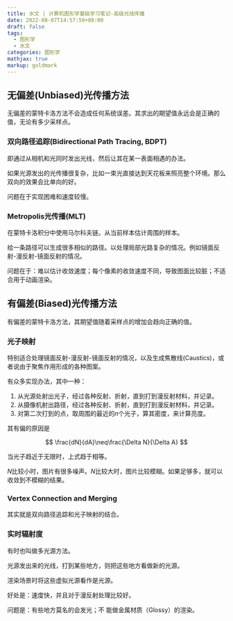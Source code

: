 ```yaml
---
title: 水文 | 计算机图形学基础学习笔记-高级光线传播
date: 2022-08-07T14:57:59+08:00
draft: false
tags:
  - 图形学
  - 水文
categories: 图形学
mathjax: true
markup: goldmark
---
```


## 无偏差(Unbiased)光传播方法

无偏差的蒙特卡洛方法不会造成任何系统误差。其求出的期望值永远会是正确的值，无论有多少采样点。

### 双向路径追踪(Bidirectional Path Tracing, BDPT)

即通过从相机和光同时发出光线，然后让其在某一表面相遇的办法。

如果光源发出的光传播很复杂，比如一束光直接达到天花板来照亮整个环境。那么双向的效果会比单向的好。

问题在于实现困难和速度较慢。

### Metropolis光传播(MLT)

在蒙特卡洛积分中使用马尔科夫链。从当前样本估计周围的样本。

给一条路径可以生成很多相似的路径。以处理局部光路复杂的情况。例如镜面反射-漫反射-镜面反射的情况。

问题在于：难以估计收敛速度；每个像素的收敛速度不同，导致图面比较脏；不适合用于动画渲染。

## 有偏差(Biased)光传播方法

有偏差的蒙特卡洛方法，其期望值随着采样点的增加会趋向正确的值。

### 光子映射

特别适合处理镜面反射-漫反射-镜面反射的情况，以及生成焦散线(Caustics)，或者说由于聚焦作用形成的各种图案。

有众多实现办法，其中一种：

1. 从光源处射出光子，经过各种反射、折射，直到打到漫反射材料，并记录。
2. 从摄像机射出路径，经过各种反射、折射，直到打到漫反射材料，并记录。
3. 对第二次打到的点，取周围的最近的$n$个光子，算其密度，来计算亮度。

其有偏的原因是

$$
\frac{dN}{dA}\neq\frac{\Delta N}{\Delta A}
$$

当光子趋近于无限时，上式趋于相等。

$N$比较小时，图片有很多噪声。$N$比较大时，图片比较模糊。如果足够多，就可以收敛到不模糊的结果。

### Vertex Connection and Merging

其实就是双向路径追踪和光子映射的结合。

### 实时辐射度

有时也叫做多光源方法。

光源发出来的光线，打到某些地方，则把这些地方看做新的光源。

渲染场景时将这些虚拟光源看作是光源。

好处是：速度快，并且对于漫反射处理比较好。

问题是：有些地方莫名的会发光；不
能做金属材质（Glossy）的渲染。
